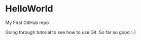 # HelloWorld
My First GitHub repo

Going through tutorial to see how to use Git.  So far so good :-)
